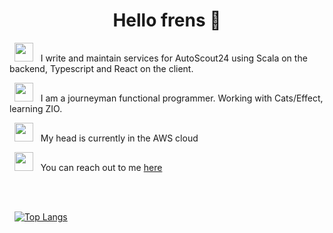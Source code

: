 <h1 align="center">Hello frens 👋</h1>


 &nbsp; <img height="30" src="https://emojipedia-us.s3.amazonaws.com/source/skype/289/man-mechanic_1f468-200d-1f527.png">
 &nbsp; I write and maintain services for AutoScout24 using Scala on the backend, Typescript and React on the client.
 
 &nbsp; <img height="30" src="https://em-content.zobj.net/thumbs/120/apple/325/scroll_1f4dc.png">
 &nbsp; I am a journeyman functional programmer. Working with Cats/Effect, learning ZIO.

 &nbsp; <img height="30" src="https://emojipedia-us.s3.dualstack.us-west-1.amazonaws.com/thumbs/120/google/313/cloud_2601-fe0f.png">
 &nbsp; My head is currently in the AWS cloud<br/>
 
 &nbsp; <img height="30" src="https://emojipedia-us.s3.dualstack.us-west-1.amazonaws.com/thumbs/120/apple/325/postbox_1f4ee.png">
 &nbsp; You can reach out to me <a href="https://hr.linkedin.com/in/ante-boti%C4%87-b81b7a159">here</a> <br/>
 
<br/>
<br/>

&nbsp; [![Top Langs](https://github-readme-stats.vercel.app/api/top-langs/?username=forgetful-functor&layout=compact&theme=merko)](https://github.com/anuraghazra/github-readme-stats)
